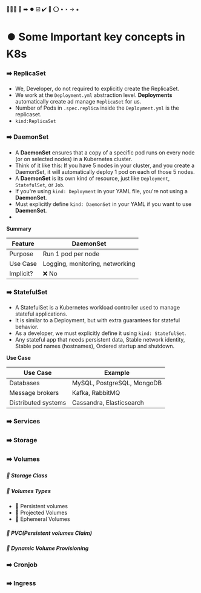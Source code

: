 🔵🔹🔷 🔵 ➡️ ⏺️
☑️ ✔️ 🔴 ⭕
•
‣
→
⁕

# ⏺️ Some Important key concepts in K8s

### ➡️ ReplicaSet
- We, Developer, do not required to explicitly create the ReplicaSet.
- We work at the `Deployment.yml` abstraction level. **Deployments** automatically create ad manage `ReplicaSet` for us.
- Number of Pods in `.spec.replica` inside the `Deployment.yml` is the replicaset.
- `kind:ReplicaSet` 


### ➡️ DaemonSet
- A **DaemonSet** ensures that a copy of a specific pod runs on every node (or on selected nodes) in a Kubernetes cluster.  
- Think of it like this: If you have 5 nodes in your cluster, and you create a DaemonSet, it will automatically deploy 1 pod on each of those 5 nodes.  
- A **DaemonSet** is its own kind of resource, just like `Deployment`, `StatefulSet`, or `Job`.  
- If you're using `kind: Deployment` in your YAML file, you're not using a **DaemonSet**.  
- Must explicitly define `kind: DaemonSet` in your YAML if you want to use **DaemenSet**.
- 
**Summary**

| Feature    | DaemonSet                        |
|-----------|----------------------------------|
| Purpose    | Run 1 pod per node               |
| Use Case   | Logging, monitoring, networking  |
| Implicit?  | ❌ No                            |



### ➡️ StatefulSet 
- A StatefulSet is a Kubernetes workload controller used to manage stateful applications.
- It is similar to a Deployment, but with extra guarantees for stateful behavior.
- As a developer, we must explicitly define it using `kind: StatefulSet`.
-  Any stateful app that needs persistent data, Stable network identity, Stable pod names (hostnames), Ordered startup and shutdown.

**Use Case**

| Use Case            | Example                      |
| ------------------- |------------------------------|
| Databases           | MySQL, PostgreSQL, MongoDB   |
| Message brokers     | Kafka, RabbitMQ              |
| Distributed systems | Cassandra, Elasticsearch     |



### ➡️ Services

### ➡️ Storage 

### ➡️ Volumes

##### 🔵 Storage Class

##### 🔵 Volumes Types
- 🔷 Persistent volumes
- 🔷 Projected Volumes
- 🔷 Ephemeral Volumes

##### 🔵 PVC(Persistent volumes Claim)
##### 🔵 Dynamic Volume Provisioning


### ➡️ Cronjob

### ➡️ Ingress




